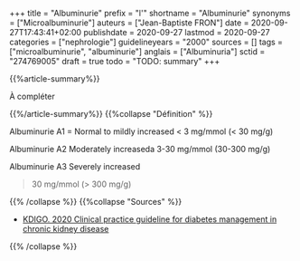 +++
title = "Albuminurie"
prefix = "l'"
shortname = "Albuminurie"
synonyms = ["Microalbuminurie"]
auteurs = ["Jean-Baptiste FRON"]
date = 2020-09-27T17:43:41+02:00
publishdate = 2020-09-27
lastmod = 2020-09-27
categories = ["nephrologie"]
guidelineyears = "2000"
sources = []
tags = ["microalbuminurie", "albuminurie"]
anglais = ["Albuminuria"]
sctid = "274769005"
draft = true
todo = "TODO: summary"
+++

{{%article-summary%}}

À compléter

{{%/article-summary%}}
{{%collapse "Définition" %}}

Albuminurie A1 = Normal to mildly increased
< 3 mg/mmol (< 30 mg/g)

Albuminurie A2 Moderately increaseda
3-30 mg/mmol (30-300 mg/g)

Albuminurie A3 Severely increased
> 30 mg/mmol (> 300 mg/g)

{{% /collapse %}}
{{%collapse "Sources" %}}

- [KDIGO. 2020 Clinical practice guideline for diabetes management in chronic kidney disease](https://kdigo.org/wp-content/uploads/2018/03/KDIGO-Diabetes-in-CKD-GL.pdf)

{{% /collapse %}}
